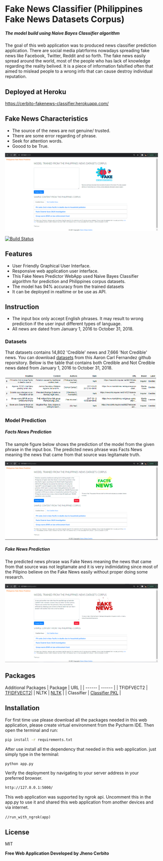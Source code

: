 # Fake News Classifier (Philippines Fake News Datasets Corpus) 
##### _The model build using Naive Bayes Classifier algorithm_

The goal of this web application was to produced news classifier prediction application. There are social media platrforms nowadays spreading fake news like Facebook, Twitter, Reddit and so forth. The fake news easily spread around the world, most of the people who has lack of knowledge regarding the reality belived. It is a piece of information falsified often that aimed to mislead people to a wrong info that can cause destroy individual reputation.
## Deployed at Heroku
https://cerbito-fakenews-classifier.herokuapp.com/
## Fake News Characteristics

- The source of the news are not genuine/ trusted.
- There are some error regarding of phrase.
- Seek for attention words.
- Goood to be True.

[![N|Solid](https://github.com/Senpaixyz/FakeNewsClassifier/blob/master/images/landingpage.PNG?raw=true)](https://github.com/Senpaixyz/FakeNewsClassifier/blob/master/images/landingpage.PNG)

[![Build Status](https://travis-ci.org/joemccann/dillinger.svg?branch=master)](https://github.com/Senpaixyz/faceEmotion-classifierr)
## Features

- User Friendly Graphical User Interface.
- Responsive web application user interface.
- This Fake News Predictor WebApp used Naive Bayes Classifier algorithm for prediction and Philippines corpus datasets.
- The model has 94% accuracy from the trained datasets
- It can be deployed in realtime or be use as API.

## Instruction

- The input box only accept English phrases. It may result to wrong prediction if the user input different types of language.
- All news are dated from January 1, 2016 to October 31, 2018.


### Datasets

That datasets contains 14,802 'Credible' news and 7,666 'Not Credible' news. You can download [datasets](https://github.com/aaroncarlfernandez/Philippine-Fake-News-Corpus) from this Aaron Carl Fernandez github reporsitory. Below is the table that contains both Credible and Not Credible news dated from January 1, 2016 to October 31, 2018.

[![N|Datasets](https://github.com/Senpaixyz/FakeNewsClassifier/blob/master/images/datasets.PNG?raw=true)](https://github.com/Senpaixyz/FakeNewsClassifier/blob/master/images/datasets.PNG)

### Model Prediction
##### Facts News Prediction
The sample figure below shows the prediction of the model from the given phrase in the input box. The predicted news phrase was Facts News meaning the news that came from that source was legitamate truth.

[![N|Facts News](https://github.com/Senpaixyz/FakeNewsClassifier/blob/master/images/facts_news.PNG?raw=true)](https://github.com/Senpaixyz/FakeNewsClassifier/blob/master/images/facts_news.PNG)

##### Fake News Prediction
The predicted news phrase was Fake News meaning the news that came from that source was not legitamate and it is very indimidating since most of the Pilipino believe on the Fake News easily without proper doing some research.

[![N|Fake News](https://github.com/Senpaixyz/FakeNewsClassifier/blob/master/images/fake_news.PNG?raw=true)](https://github.com/Senpaixyz/FakeNewsClassifier/blob/master/images/fake_news.PNG)

## Packages
Additional Packages
| Package | URL |
| ------ | ------ |
| TFIDFVECT2 | [TFIDFVECT2](https://github.com/Senpaixyz/FakeNewsClassifier/blob/master/model/tfidfvect2.pkl)|
| NLTK | [NLTK](https://www.nltk.org/data.html) |
| Classifier | [Classifier PKL](https://github.com/Senpaixyz/FakeNewsClassifier/blob/master/model/classifier.pkl) |

## Installation

For first time use please download all the packages needed in this web application, please create virtual environment from the Pycharm IDE. Then open the terminal and run:

```sh
pip install -r requirements.txt
```
After use install all the dependency that needed in this web application. just simply type in the terminal:

```sh
python app.py
```
Verify the deployment by navigating to your server address in
your preferred browser.

```sh
http://127.0.0.1:5000/
```
This web application was supported by ngrok api. Uncomment this in the app.py to use it and shared this web application from another devices and via internet.

`//run_with_ngrok(app)`

## License

MIT

**Free Web Application Developed by Jheno Cerbito**
